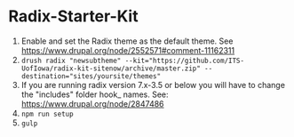 # Radix-Starter-Kit

1. Enable and set the Radix theme as the default theme. See https://www.drupal.org/node/2552571#comment-11162311
2. ```drush radix "newsubtheme" --kit="https://github.com/ITS-UofIowa/radix-kit-sitenow/archive/master.zip" --destination="sites/yoursite/themes"```
3. If you are running radix version 7.x-3.5 or below you will have to change the "includes" folder hook_ names. See: https://www.drupal.org/node/2847486
4. ```npm run setup```
5. ```gulp```

